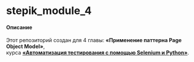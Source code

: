 # stepik_module_4

#### Описание
Этот репозиторий создан для 4 главы: **«Применение паттерна Page Object Model»**,  
курса [**«Автоматизация тестирования с помощью Selenium и Python»**](https://stepik.org/course/575).  
